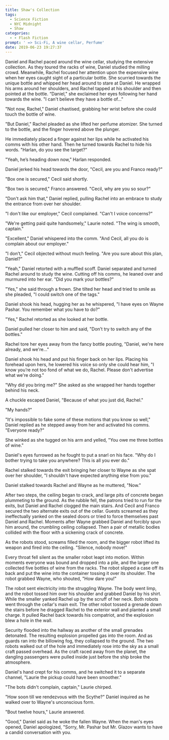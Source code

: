 ```yaml
---
title: Shaw's Collection
tags:
  - Science Fiction
  - NYC Midnight
  - Shaw
categories:
  - - Flash Fiction
prompt: ' => Sci-Fi, A wine cellar, Perfume'
date: 2019-06-23 19:27:37
---
```


Daniel and Rachel paced around the wine cellar, studying the extensive collection. As they toured the racks of wine, Daniel studied the milling crowd. Meanwhile, Rachel focused her attention upon the expensive wine when her eyes caught sight of a particular bottle. She scurried towards the unique bottle and whipped her head around to stare at Daniel. He wrapped his arms around her shoulders, and Rachel tapped at his shoulder and then pointed at the bottle. “Daniel," she exclaimed her eyes following her hand towards the wine. "I can't believe they have a bottle of..."

"Not now, Rachel," Daniel chastised, grabbing her wrist before she could touch the bottle of wine.

"But Daniel," Rachel pleaded as she lifted her perfume atomizer. She turned to the bottle, and the finger hovered above the plunger.<!-- more -->

He immediately placed a finger against her lips while he activated his comms with his other hand. Then he turned towards Rachel to hide his words. "Harlan, do you see the target?"

"Yeah, he’s heading down now," Harlan responded.

Daniel jerked his head towards the door, "Cecil, are you and Franco ready?"

"Box one is secured," Cecil said shortly.

"Box two is secured," Franco answered. "Cecil, why are you so sour?"

"Don't ask him that," Daniel replied, pulling Rachel into an embrace to study the entrance from over her shoulder.

"I don't like our employer," Cecil complained. "Can't I voice concerns?"

"We're getting paid quite handsomely," Laurie noted. "The wing is smooth, captain."

"Excellent," Daniel whispered into the comm. "And Cecil, all you do is complain about our employer."

"I don’t," Cecil objected without much feeling. "Are you sure about this plan, Daniel?"

"Yeah," Daniel retorted with a muffled scoff. Daniel separated and turned Rachel around to study the wine. Cutting off his comms, he leaned over and murmured into her ear. "Did you mark your bottles?"

"Yes," she said through a frown. She tilted her head and tried to smile as she pleaded, "I could switch one of the tags."

Daniel shook his head, hugging her as he whispered, "I have eyes on Wayne Pashar. You remember what you have to do?"

"Yes," Rachel retorted as she looked at her bottle.

Daniel pulled her closer to him and said, "Don’t try to switch any of the bottles."

Rachel tore her eyes away from the fancy bottle pouting, "Daniel, we're here already, and we're..."

Daniel shook his head and put his finger back on her lips. Placing his forehead upon hers, he lowered his voice so only she could hear him, "I know you’re not too fond of what we do, Rachel. Please don't advertise what we're doing."

"Why did you bring me?" She asked as she wrapped her hands together behind his neck.

A chuckle escaped Daniel, "Because of what you just did, Rachel."

"My hands?"

"It's impossible to fake some of these motions that you know so well," Daniel replied as he stepped away from her and activated his comms. "Everyone ready?"

She winked as she tugged on his arm and yelled, "You owe me three bottles of wine."

Daniel's eyes furrowed as he fought to put a snarl on his face. "Why do I bother trying to take you anywhere? This is all you ever do."

Rachel stalked towards the exit bringing her closer to Wayne as she spat over her shoulder, "I shouldn't have expected anything else from you."

Daniel stalked towards Rachel and Wayne as he muttered, "Now."

After two steps, the ceiling began to crack, and large pits of concrete began plummeting to the ground. As the rubble fell, the patrons tried to run for the exits, but Daniel and Rachel clogged the main stairs. And Cecil and Franco secured the two alternate exits out of the cellar. Guests screamed as they ineffectually yanked on the sealed doors or tried to force themselves past Daniel and Rachel. Moments after Wayne grabbed Daniel and forcibly spun him around, the crumbling ceiling collapsed. Then a pair of metallic bodies collided with the floor with a sickening crack of concrete.

As the robots stood, screams filled the room, and the bigger robot lifted its weapon and fired into the ceiling. "Silence, nobody move!"

Every throat fell silent as the smaller robot leapt into motion. Within moments everyone was bound and dropped into a pile, and the larger one collected five bottles of wine from the racks. The robot slipped a case off its back and put the wine into the container tossing it over its shoulder. The robot grabbed Wayne, who shouted, "How dare you!"

The robot sent electricity into the struggling Wayne. The body went limp, and the robot tossed him over his shoulder and grabbed Daniel by his shirt. While the smaller yanked Rachel up by the scruff of her neck. Both robots went through the cellar's main exit. The other robot tossed a grenade down the stairs before he dragged Rachel to the exterior wall and planted a small charge. It pulled Rachel back towards his compatriot, and the explosion blew a hole in the wall.

Security flooded into the hallway as another of the small grenades detonated. The resulting explosion propelled gas into the room. And as guards ran into the billowing fog, they collapsed to the ground. The two robots walked out of the hole and immediately rose into the sky as a small craft passed overhead. As the craft raced away from the planet, the dangling passengers were pulled inside just before the ship broke the atmosphere.

Daniel's hand crept for his comms, and he switched it to a separate channel, "Laurie the pickup could have been smoother."

"The bots didn't complain, captain," Laurie chirped.

"How soon till we rendezvous with the Scythe?" Daniel inquired as he walked over to Wayne's unconscious form.

"Bout twelve hours," Laurie answered.

"Good," Daniel said as he woke the fallen Wayne. When the man's eyes opened, Daniel apologized, "Sorry, Mr. Pashar but Mr. Glazov wants to have a candid conversation with you.